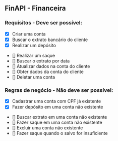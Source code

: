 ## FinAPI - Financeira

### Requisitos - Deve ser possível:
- [x] Criar uma conta
- [x] Buscar o extrato bancário do cliente
- [x] Realizar um depósito
- [] Realizar um saque
- [] Buscar o extrato por data
- [] Atualizar dados na conta do cliente
- [] Obter dados da conta do cliente
- [] Deletar uma conta

### Regras de negócio - Não deve ser possível:
- [x] Cadastrar uma conta com CPF já existente
- [x] Fazer depósito em uma conta não existente
- [] Buscar extrato em uma conta não existente
- [] Fazer saque em uma conta não existente
- [] Excluir uma conta não existente
- [] Fazer saque quando o salvo for insuficiente